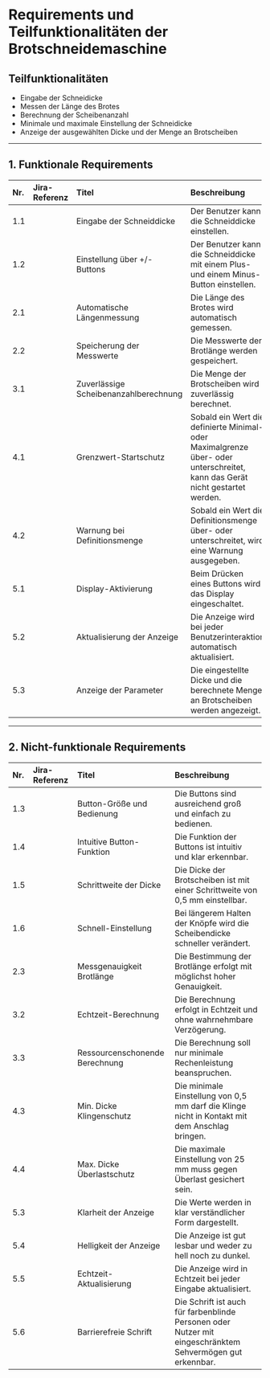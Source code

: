 # Requirements und Teilfunktionalitäten der Brotschneidemaschine

## Teilfunktionalitäten

* Eingabe der Schneidicke
* Messen der Länge des Brotes
* Berechnung der Scheibenanzahl
* Minimale und maximale Einstellung der Schneidicke
* Anzeige der ausgewählten Dicke und der Menge an Brotscheiben



---

## 1. Funktionale Requirements



| Nr. | Jira-Referenz | Titel | Beschreibung |
| :--- | :--- | :--- | :--- |
| 1.1 | | Eingabe der Schneiddicke | Der Benutzer kann die Schneiddicke einstellen. |
| 1.2 | | Einstellung über +/- Buttons | Der Benutzer kann die Schneiddicke mit einem Plus- und einem Minus-Button einstellen. |
| 2.1 | | Automatische Längenmessung | Die Länge des Brotes wird automatisch gemessen. |
| 2.2 | | Speicherung der Messwerte | Die Messwerte der Brotlänge werden gespeichert. |
| 3.1 | | Zuverlässige Scheibenanzahlberechnung | Die Menge der Brotscheiben wird zuverlässig berechnet. |
| 4.1 | | Grenzwert-Startschutz | Sobald ein Wert die definierte Minimal- oder Maximalgrenze über- oder unterschreitet, kann das Gerät nicht gestartet werden. |
| 4.2 | | Warnung bei Definitionsmenge | Sobald ein Wert die Definitionsmenge über- oder unterschreitet, wird eine Warnung ausgegeben. |
| 5.1 | | Display-Aktivierung | Beim Drücken eines Buttons wird das Display eingeschaltet. |
| 5.2 | | Aktualisierung der Anzeige | Die Anzeige wird bei jeder Benutzerinteraktion automatisch aktualisiert. |
| 5.3 | | Anzeige der Parameter | Die eingestellte Dicke und die berechnete Menge an Brotscheiben werden angezeigt. |

---

## 2. Nicht-funktionale Requirements



| Nr. | Jira-Referenz | Titel | Beschreibung |
| :--- | :--- | :--- | :--- |
| 1.3 | | Button-Größe und Bedienung | Die Buttons sind ausreichend groß und einfach zu bedienen. |
| 1.4 | | Intuitive Button-Funktion | Die Funktion der Buttons ist intuitiv und klar erkennbar. |
| 1.5 | | Schrittweite der Dicke | Die Dicke der Brotscheiben ist mit einer Schrittweite von 0,5 mm einstellbar. |
| 1.6 | | Schnell-Einstellung | Bei längerem Halten der Knöpfe wird die Scheibendicke schneller verändert. |
| 2.3 | | Messgenauigkeit Brotlänge | Die Bestimmung der Brotlänge erfolgt mit möglichst hoher Genauigkeit. |
| 3.2 | | Echtzeit-Berechnung | Die Berechnung erfolgt in Echtzeit und ohne wahrnehmbare Verzögerung. |
| 3.3 | | Ressourcenschonende Berechnung | Die Berechnung soll nur minimale Rechenleistung beanspruchen. |
| 4.3 | | Min. Dicke Klingenschutz | Die minimale Einstellung von 0,5 mm darf die Klinge nicht in Kontakt mit dem Anschlag bringen. |
| 4.4 | | Max. Dicke Überlastschutz | Die maximale Einstellung von 25 mm muss gegen Überlast gesichert sein. |
| 5.3 | | Klarheit der Anzeige | Die Werte werden in klar verständlicher Form dargestellt. |
| 5.4 | | Helligkeit der Anzeige | Die Anzeige ist gut lesbar und weder zu hell noch zu dunkel. |
| 5.5 | | Echtzeit-Aktualisierung | Die Anzeige wird in Echtzeit bei jeder Eingabe aktualisiert. |
| 5.6 | | Barrierefreie Schrift | Die Schrift ist auch für farbenblinde Personen oder Nutzer mit eingeschränktem Sehvermögen gut erkennbar. |
